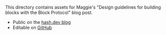 This directory contains assets for Maggie's "Design guidelines for building blocks with the Block Protocol" blog post.

- Public on the [hash.dev blog](https://hash.dev/blog/block-design)
- Editable on [GitHub](https://github.com/hashintel/hash/blob/main/apps/hashdotdev/src/_pages/blog/0001_block-design.mdx)
